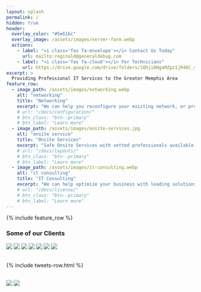 ```yaml
---
layout: splash
permalink: /
hidden: true
header:
  overlay_color: "#5e616c"
  overlay_image: /assets/images/server-farm.webp
  actions:
    - label: "<i class='fas fa-envelope'></i> Contact Us Today"
      url: mailto:reginald@generaldebug.com
    - label: "<i class='fas fa-cloud'></i> For Technicians"
      url: https://drive.google.com/drive/folders/1QhjiBHgaMZpz1jR46C_4l0DfzdZZiZnb?usp=sharing
excerpt: >
  Providing Professional IT Services to the Greater Memphis Area
feature_row:
  - image_path: /assets/images/networking.webp
    alt: "networking"
    title: "Networking"
    excerpt: "We can help you reconfigure your existing network, or provide new networking services"
    # url: "/docs/configuration/"
    # btn_class: "btn--primary"
    # btn_label: "Learn more"
  - image_path: /assets/images/onsite-services.jpg
    alt: "onsite service"
    title: "Onsite Services"
    excerpt: "Safe Onsite Services with vetted professionals available as a team"
    # url: "/docs/layouts/"
    # btn_class: "btn--primary"
    # btn_label: "Learn more"
  - image_path: /assets/images/it-consulting.webp
    alt: "it consulting"
    title: "IT Consulting"
    excerpt: "We can help optimize your business with leading solutions"
    # url: "/docs/license/"
    # btn_class: "btn--primary"
    # btn_label: "Learn more"      
---
```


{% include feature_row %}

### Some of our Clients
<div class="corprow">
<img class="corplogos" src="assets/images/corplogos/mcdonalds.png">
<img class="corplogos" src="assets/images/corplogos/mckesson.png">
<img class="corplogos" src="assets/images/corplogos/acadian.png">
<img class="corplogos" src="assets/images/corplogos/family dollar.png">
<img class="corplogos" src="assets/images/corplogos/home depot.png">
<img class="corplogos" src="assets/images/corplogos/ashley stewart.png">
<img class="corplogos" src="assets/images/corplogos/walmart.webp">
</div>

<br>

{% include tweets-row.html %}

<br>
<div class="certrow">
<img class="corplogos" src="assets/images/certlogos/womenowned.png">
<img class="corplogos" src="assets/images/certlogos/minorityowned.png">
</div>